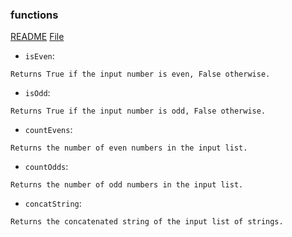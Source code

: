 ### functions
[README](../../../README.MD) [File](ex2.hs)

- `isEven`:
```
Returns True if the input number is even, False otherwise.
```
- `isOdd`:
```
Returns True if the input number is odd, False otherwise.
```
- `countEvens`:
```
Returns the number of even numbers in the input list.
```
- `countOdds`:
```
Returns the number of odd numbers in the input list.
```
- `concatString`:
```
Returns the concatenated string of the input list of strings.
```